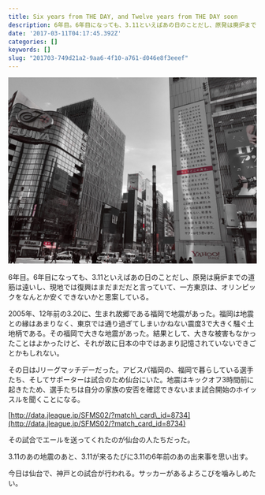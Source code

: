 ```yaml
---
title: Six years from THE DAY, and Twelve years from THE DAY soon
description: 6年目。6年目になっても、3.11といえばあの日のことだし、原発は廃炉までの道筋は遠いし、現地では復興はまだまだだと言っていて、一方東京は、オリンピックをなんとか安くできないかと思案している。
date: '2017-03-11T04:17:45.392Z'
categories: []
keywords: []
slug: "201703-749d21a2-9aa6-4f10-a761-d046e8f3eeef"
---
```

![](1__q__bHwj9SDMYC5gHoXPHwMA__2x.jpeg)

6年目。6年目になっても、3.11といえばあの日のことだし、原発は廃炉までの道筋は遠いし、現地では復興はまだまだだと言っていて、一方東京は、オリンピックをなんとか安くできないかと思案している。

2005年、12年前の3.20に、生まれ故郷である福岡で地震があった。福岡は地震との縁はあまりなく、東京では通り過ぎてしまいかねない震度3で大きく騒ぐ土地柄である。その福岡で大きな地震があった。結果として、大きな被害もなかったことはよかったけど、それが故に日本の中ではあまり記憶されていないできごとかもしれない。

その日はJリーグマッチデーだった。アビスパ福岡の、福岡で暮らしている選手たち、そしてサポーターは試合のため仙台にいた。地震はキックオフ3時間前に起きたため、選手たちは自分の家族の安否を確認できないまま試合開始のホイッスルを聞くことになる。

[http://data.jleague.jp/SFMS02/?match\_card\_id=8734](http://data.jleague.jp/SFMS02/?match_card_id=8734)

その試合でエールを送ってくれたのが仙台の人たちだった。

3.11のあの地震のあと、3.11が来るたびに3.11の6年前のあの出来事を思い出す。

今日は仙台で、神戸との試合が行われる。サッカーがあるよろこびを噛みしめたい。